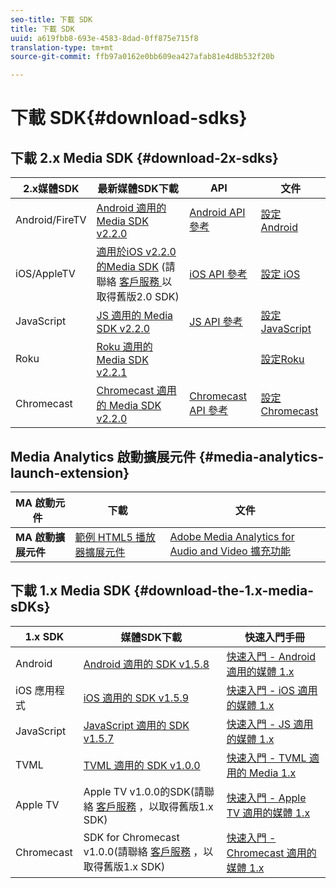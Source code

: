 ```yaml
---
seo-title: 下載 SDK
title: 下載 SDK
uuid: a619fbb8-693e-4583-8dad-0ff875e715f8
translation-type: tm+mt
source-git-commit: ffb97a0162e0bb609ea427afab81e4d8b532f20b

---
```



# 下載 SDK{#download-sdks}

## 下載 2.x Media SDK {#download-2x-sdks}

| 2.x媒體SDK | 最新媒體SDK下載 |  API   |  文件  |
| --- | --- | --- | --- |
| Android/FireTV | [Android 適用的 Media SDK v2.2.0](https://github.com/Adobe-Marketing-Cloud/media-sdks/releases/tag/android-v2.2.0) | [Android API 參考](https://adobe-marketing-cloud.github.io/media-sdks/reference/android/) | [設定 Android](/help/sdk-implement/setup/set-up-android.md) |
| iOS/AppleTV | [適用於iOS v2.2.0的Media SDK](https://github.com/Adobe-Marketing-Cloud/media-sdks/releases/tag/ios-v2.2.0) (請聯絡 [客戶服務 ](https://helpx.adobe.com/marketing-cloud/contact-support.html) 以取得舊版2.0 SDK) | [iOS API 參考](https://adobe-marketing-cloud.github.io/media-sdks/reference/ios/) | [設定 iOS](/help/sdk-implement/setup/set-up-ios.md) |
| JavaScript | [JS 適用的 Media SDK v2.2.0](https://github.com/Adobe-Marketing-Cloud/media-sdks/releases/tag/js-v2.2.0) | [JS API 參考](https://adobe-marketing-cloud.github.io/media-sdks/reference/javascript/) | [設定 JavaScript](/help/sdk-implement/setup/set-up-js.md) |
| Roku | [Roku 適用的 Media SDK v2.2.1](https://github.com/Adobe-Marketing-Cloud/media-sdks/releases/tag/roku-v2.2.1) |  | [設定Roku](/help/sdk-implement/setup/set-up-roku.md) |
| Chromecast | [Chromecast 適用的 Media SDK v2.2.0](https://github.com/Adobe-Marketing-Cloud/media-sdks/releases/tag/chromecast-v2.2.0) | [Chromecast API 參考](https://adobe-marketing-cloud.github.io/media-sdks/reference/chromecast/) | [設定 Chromecast](/help/sdk-implement/setup/set-up-chromecast.md) |

## Media Analytics 啟動擴展元件 {#media-analytics-launch-extension}

| MA 啟動元件   | 下載 | 文件 |
|---|---|---|
| **MA 啟動擴展元件** | [範例 HTML5 播放器擴展元件](https://github.com/adobe/reactor-adobe-va-sample-player) | [Adobe Media Analytics for Audio and Video 擴充功能](https://docs.adobelaunch.com/extension-reference/web/adobe-media-analytics-for-audio-and-video-extension) |

## 下載 1.x Media SDK {#download-the-1.x-media-sDKs}

| 1.x SDK |  媒體SDK下載 |  快速入門手冊 |
| --- | --- | --- |
| Android | [Android 適用的 SDK v1.5.8](https://github.com/Adobe-Marketing-Cloud/video-heartbeat/releases/tag/android-v1.5.8) | [快速入門 - Android 適用的媒體 1.x](setup/vhl-dev-guide-v15_android.pdf) |
| iOS 應用程式 | [iOS 適用的 SDK v1.5.9](https://github.com/Adobe-Marketing-Cloud/video-heartbeat/releases/tag/ios-v1.5.9) | [快速入門 - iOS 適用的媒體 1.x](setup/vhl-dev-guide-v15_ios.pdf) |
| JavaScript | [JavaScript 適用的 SDK v1.5.7](https://github.com/Adobe-Marketing-Cloud/video-heartbeat/releases/tag/js-v1.5.7) | [快速入門 - JS 適用的媒體 1.x](setup/vhl-dev-guide-v15_js.pdf) |
| TVML | [TVML 適用的 SDK v1.0.0](https://github.com/Adobe-Marketing-Cloud/video-heartbeat/releases/tag/tvml-v1.0.0) | [快速入門 - TVML 適用的 Media 1.x](setup/vhl_tvml.pdf) |
| Apple TV | Apple TV v1.0.0的SDK(請聯絡 [客戶服務](https://helpx.adobe.com/marketing-cloud/contact-support.html) ，以取得舊版1.x SDK) | [快速入門 - Apple TV 適用的媒體 1.x](setup/vhl-dev-guide-v1x_appletv.pdf) |
| Chromecast | SDK for Chromecast v1.0.0(請聯絡 [客戶服務](https://helpx.adobe.com/marketing-cloud/contact-support.html) ，以取得舊版1.x SDK) | [快速入門 - Chromecast 適用的媒體 1.x](setup/chromecast_1.x_sdk.pdf) |

